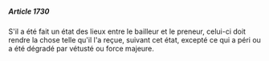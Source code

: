 ##### Article 1730

S'il a été fait un état des lieux entre le bailleur et le preneur, celui-ci doit rendre la chose telle qu'il l'a reçue, suivant cet état, excepté ce qui a péri ou a été dégradé par vétusté ou force majeure.

